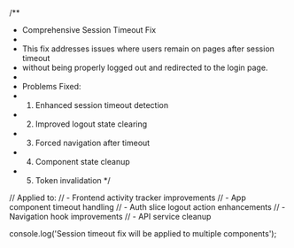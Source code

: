 /**
 * Comprehensive Session Timeout Fix
 * 
 * This fix addresses issues where users remain on pages after session timeout
 * without being properly logged out and redirected to the login page.
 * 
 * Problems Fixed:
 * 1. Enhanced session timeout detection
 * 2. Improved logout state clearing
 * 3. Forced navigation after timeout
 * 4. Component state cleanup
 * 5. Token invalidation
 */

// Applied to:
// - Frontend activity tracker improvements
// - App component timeout handling
// - Auth slice logout action enhancements
// - Navigation hook improvements
// - API service cleanup

console.log('Session timeout fix will be applied to multiple components');
